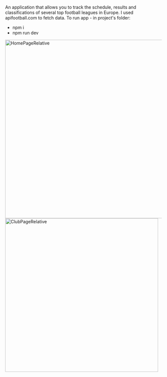 An application that allows you to track the schedule, results and classifications of several top football leagues in Europe.
I used apifootball.com to fetch data.
To run app - in project's folder:
- npm i
- npm run dev

  
<img width="572" alt="HomePageRelative" src="https://github.com/kubagoly97/useScore/assets/142389870/7a481ae2-581a-4b82-8cf4-1b46a663b4d4">

<img width="492" alt="ClubPageRelative" src="https://github.com/kubagoly97/useScore/assets/142389870/967fd98d-cf02-41bd-9e72-d7dbf39e06eb">


